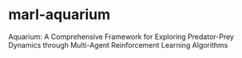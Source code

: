 # marl-aquarium
Aquarium: A Comprehensive Framework for Exploring Predator-Prey Dynamics through Multi-Agent Reinforcement Learning Algorithms
